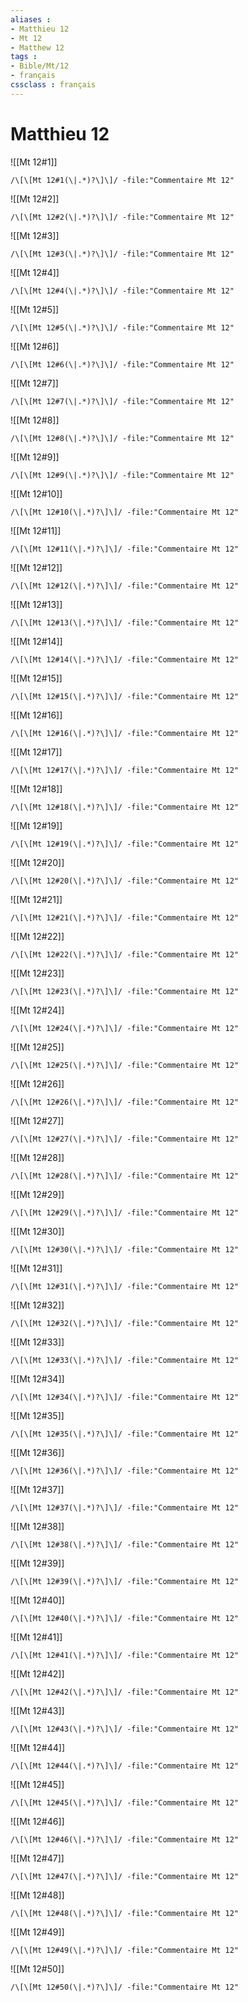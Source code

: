 ```yaml
---
aliases : 
- Matthieu 12
- Mt 12
- Matthew 12
tags : 
- Bible/Mt/12
- français
cssclass : français
---
```


# Matthieu 12

![[Mt 12#1]]

```query
/\[\[Mt 12#1(\|.*)?\]\]/ -file:"Commentaire Mt 12"
```

![[Mt 12#2]]

```query
/\[\[Mt 12#2(\|.*)?\]\]/ -file:"Commentaire Mt 12"
```

![[Mt 12#3]]

```query
/\[\[Mt 12#3(\|.*)?\]\]/ -file:"Commentaire Mt 12"
```

![[Mt 12#4]]

```query
/\[\[Mt 12#4(\|.*)?\]\]/ -file:"Commentaire Mt 12"
```

![[Mt 12#5]]

```query
/\[\[Mt 12#5(\|.*)?\]\]/ -file:"Commentaire Mt 12"
```

![[Mt 12#6]]

```query
/\[\[Mt 12#6(\|.*)?\]\]/ -file:"Commentaire Mt 12"
```

![[Mt 12#7]]

```query
/\[\[Mt 12#7(\|.*)?\]\]/ -file:"Commentaire Mt 12"
```

![[Mt 12#8]]

```query
/\[\[Mt 12#8(\|.*)?\]\]/ -file:"Commentaire Mt 12"
```

![[Mt 12#9]]

```query
/\[\[Mt 12#9(\|.*)?\]\]/ -file:"Commentaire Mt 12"
```

![[Mt 12#10]]

```query
/\[\[Mt 12#10(\|.*)?\]\]/ -file:"Commentaire Mt 12"
```

![[Mt 12#11]]

```query
/\[\[Mt 12#11(\|.*)?\]\]/ -file:"Commentaire Mt 12"
```

![[Mt 12#12]]

```query
/\[\[Mt 12#12(\|.*)?\]\]/ -file:"Commentaire Mt 12"
```

![[Mt 12#13]]

```query
/\[\[Mt 12#13(\|.*)?\]\]/ -file:"Commentaire Mt 12"
```

![[Mt 12#14]]

```query
/\[\[Mt 12#14(\|.*)?\]\]/ -file:"Commentaire Mt 12"
```

![[Mt 12#15]]

```query
/\[\[Mt 12#15(\|.*)?\]\]/ -file:"Commentaire Mt 12"
```

![[Mt 12#16]]

```query
/\[\[Mt 12#16(\|.*)?\]\]/ -file:"Commentaire Mt 12"
```

![[Mt 12#17]]

```query
/\[\[Mt 12#17(\|.*)?\]\]/ -file:"Commentaire Mt 12"
```

![[Mt 12#18]]

```query
/\[\[Mt 12#18(\|.*)?\]\]/ -file:"Commentaire Mt 12"
```

![[Mt 12#19]]

```query
/\[\[Mt 12#19(\|.*)?\]\]/ -file:"Commentaire Mt 12"
```

![[Mt 12#20]]

```query
/\[\[Mt 12#20(\|.*)?\]\]/ -file:"Commentaire Mt 12"
```

![[Mt 12#21]]

```query
/\[\[Mt 12#21(\|.*)?\]\]/ -file:"Commentaire Mt 12"
```

![[Mt 12#22]]

```query
/\[\[Mt 12#22(\|.*)?\]\]/ -file:"Commentaire Mt 12"
```

![[Mt 12#23]]

```query
/\[\[Mt 12#23(\|.*)?\]\]/ -file:"Commentaire Mt 12"
```

![[Mt 12#24]]

```query
/\[\[Mt 12#24(\|.*)?\]\]/ -file:"Commentaire Mt 12"
```

![[Mt 12#25]]

```query
/\[\[Mt 12#25(\|.*)?\]\]/ -file:"Commentaire Mt 12"
```

![[Mt 12#26]]

```query
/\[\[Mt 12#26(\|.*)?\]\]/ -file:"Commentaire Mt 12"
```

![[Mt 12#27]]

```query
/\[\[Mt 12#27(\|.*)?\]\]/ -file:"Commentaire Mt 12"
```

![[Mt 12#28]]

```query
/\[\[Mt 12#28(\|.*)?\]\]/ -file:"Commentaire Mt 12"
```

![[Mt 12#29]]

```query
/\[\[Mt 12#29(\|.*)?\]\]/ -file:"Commentaire Mt 12"
```

![[Mt 12#30]]

```query
/\[\[Mt 12#30(\|.*)?\]\]/ -file:"Commentaire Mt 12"
```

![[Mt 12#31]]

```query
/\[\[Mt 12#31(\|.*)?\]\]/ -file:"Commentaire Mt 12"
```

![[Mt 12#32]]

```query
/\[\[Mt 12#32(\|.*)?\]\]/ -file:"Commentaire Mt 12"
```

![[Mt 12#33]]

```query
/\[\[Mt 12#33(\|.*)?\]\]/ -file:"Commentaire Mt 12"
```

![[Mt 12#34]]

```query
/\[\[Mt 12#34(\|.*)?\]\]/ -file:"Commentaire Mt 12"
```

![[Mt 12#35]]

```query
/\[\[Mt 12#35(\|.*)?\]\]/ -file:"Commentaire Mt 12"
```

![[Mt 12#36]]

```query
/\[\[Mt 12#36(\|.*)?\]\]/ -file:"Commentaire Mt 12"
```

![[Mt 12#37]]

```query
/\[\[Mt 12#37(\|.*)?\]\]/ -file:"Commentaire Mt 12"
```

![[Mt 12#38]]

```query
/\[\[Mt 12#38(\|.*)?\]\]/ -file:"Commentaire Mt 12"
```

![[Mt 12#39]]

```query
/\[\[Mt 12#39(\|.*)?\]\]/ -file:"Commentaire Mt 12"
```

![[Mt 12#40]]

```query
/\[\[Mt 12#40(\|.*)?\]\]/ -file:"Commentaire Mt 12"
```

![[Mt 12#41]]

```query
/\[\[Mt 12#41(\|.*)?\]\]/ -file:"Commentaire Mt 12"
```

![[Mt 12#42]]

```query
/\[\[Mt 12#42(\|.*)?\]\]/ -file:"Commentaire Mt 12"
```

![[Mt 12#43]]

```query
/\[\[Mt 12#43(\|.*)?\]\]/ -file:"Commentaire Mt 12"
```

![[Mt 12#44]]

```query
/\[\[Mt 12#44(\|.*)?\]\]/ -file:"Commentaire Mt 12"
```

![[Mt 12#45]]

```query
/\[\[Mt 12#45(\|.*)?\]\]/ -file:"Commentaire Mt 12"
```

![[Mt 12#46]]

```query
/\[\[Mt 12#46(\|.*)?\]\]/ -file:"Commentaire Mt 12"
```

![[Mt 12#47]]

```query
/\[\[Mt 12#47(\|.*)?\]\]/ -file:"Commentaire Mt 12"
```

![[Mt 12#48]]

```query
/\[\[Mt 12#48(\|.*)?\]\]/ -file:"Commentaire Mt 12"
```

![[Mt 12#49]]

```query
/\[\[Mt 12#49(\|.*)?\]\]/ -file:"Commentaire Mt 12"
```

![[Mt 12#50]]

```query
/\[\[Mt 12#50(\|.*)?\]\]/ -file:"Commentaire Mt 12"
```

